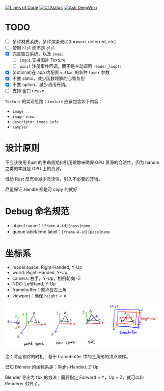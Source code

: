 [![Lines of Code](https://tokei.rs/b1/github/acccoco/Render-Rust-vk-Truvis)](https://github.com/acccoco/Render-Rust-vk-Truvis)
[![CI Status](https://github.com/acccoco/Render-Rust-vk-Truvis/workflows/Rust/badge.svg)](https://github.com/acccoco/Render-Rust-vk-Truvis/actions)
[![Ask DeepWiki](https://deepwiki.com/badge.svg)](https://deepwiki.com/acccoco/Render-Rust-vk-Truvis)

# TODO

- [ ] 多种材质系统，多种渲染流程(forward, deferred, etc)
- [ ] 使用 `hlsl` 而不是 `glsl`
- [x] 完善窗口系统，以及 `imgui`
    - [ ] `imgui` 支持图片 Texture
    - [ ] `winit` 注册事件回调，而不是主动调用 `render_loop()`
- [x] (optional)在 app 内配置 `vulkan` 的各种 `layer` 参数
- [x] 不要 static，减少函数理解的心智负担
- [x] 不要 option，减少调用开销。
- [ ] 支持 窗口 resize

`Texture` 的实现思路：`texture` 应该包含如下内容：

* `image`
* `image view`
* `descriptor image info`
* `sampler`

# 设计原则

不应该使用 Rust 的生命周期和引用跟踪来确保 GPU 资源的合法性，因为 handle 之类的本就是 GPU 上的资源。

借助 Rust 反而会减少灵活性，引入不必要的开销。

尽量保证 Handle 都是可 copy 的就好

# Debug 命名规范

* object name：`[frame-A-id][pass]name`
* queue label/cmd label：`[frame-A-id][pass]name`

# 坐标系

* model space: Right-Handed, Y-Up
* world: Right-Handed, Y-Up
* camera: 右手，Y-Up。相机朝向 -Z
* NDC: LeftHand, Y-Up
* framebuffer：原点在左上角
* viewport：确保 `height < 0`

![坐标系](doc/img/coords.png)

注：背面剔除的时机：基于 framebuffer 中的三角形的顶点顺序。

已知 Blender 的坐标系是：Right-Handed, Z-Up

Blender 导出为 fbx 的方法：需要指定 Forward = Y，Up = Z，就可以和 Renderer 对齐了。